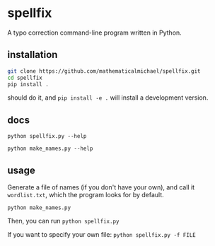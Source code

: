 # spellfix

A typo correction command-line program written in Python.

## installation

```sh
git clone https://github.com/mathematicalmichael/spellfix.git
cd spellfix
pip install .
```

should do it, and `pip install -e .` will install a development version.

## docs

`python spellfix.py --help`

`python make_names.py --help`

## usage

Generate a file of names (if you don't have your own), and call it `wordlist.txt`, which the program looks for by default.

`python make_names.py`

Then, you can run 
`python spellfix.py`

If you want to specify your own file:
`python spellfix.py -f FILE`
